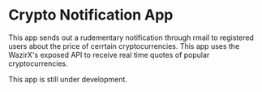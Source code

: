 # Crypto Notification App

This app sends out a rudementary notification through rmail to registered users about the price of cerrtain cryptocurrencies. This app uses the WazirX's exposed API to receive real time quotes of popular cryptocurrencies.

This app is still under development.